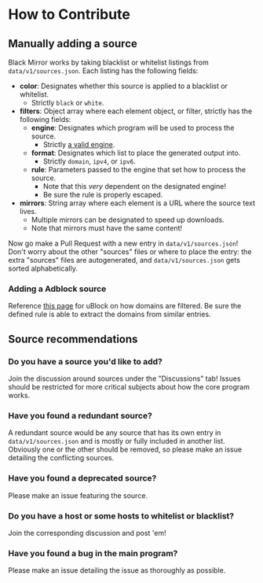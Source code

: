 # How to Contribute

## Manually adding a source

Black Mirror works by taking blacklist or whitelist listings from `data/v1/sources.json`.
Each listing has the following fields:

* **color**: Designates whether this source is applied to a blacklist or whitelist.
  * Strictly `black` or `white`.
* **filters**: Object array where each element object, or filter, strictly has the following fields:
  * **engine**: Designates which program will be used to process the source.
    * Strictly [a valid engine](https://github.com/T145/black-mirror/blob/master/scripts/v1/build_release.bash#L42).
  * **format**: Designates which list to place the generated output into.
    * Strictly `domain`, `ipv4`, or `ipv6`.
  * **rule**: Parameters passed to the engine that set how to process the source.
    * Note that this *very* dependent on the designated engine!
    * Be sure the rule is properly escaped.
* **mirrors**: String array where each element is a URL where the source text lives.
  * Multiple mirrors can be designated to speed up downloads.
  * Note that mirrors must have the same content!

Now go make a Pull Request with a new entry in `data/v1/sources.json`!
Don't worry about the other "sources" files or where to place the entry:
the extra "sources" files are autogenerated, and `data/v1/sources.json` gets sorted alphabetically.

### Adding a Adblock source

Reference [this page](https://github.com/gorhill/uBlock/wiki/Static-filter-syntax#static-network-filtering) for uBlock on how domains are filtered. Be sure the defined rule is able to extract the domains from similar entries.

## Source recommendations

### Do you have a source you'd like to add?
Join the discussion around sources under the "Discussions" tab!
Issues should be restricted for more critical subjects about how the core program works.

### Have you found a redundant source?
A redundant source would be any source that has its own entry in `data/v1/sources.json` and is mostly or fully included in another list.
Obviously one or the other should be removed, so please make an issue detailing the conflicting sources.

### Have you found a deprecated source?
Please make an issue featuring the source.

### Do you have a host or some hosts to whitelist or blacklist?
Join the corresponding discussion and post 'em!

### Have you found a bug in the main program?
Please make an issue detailing the issue as thoroughly as possible.
